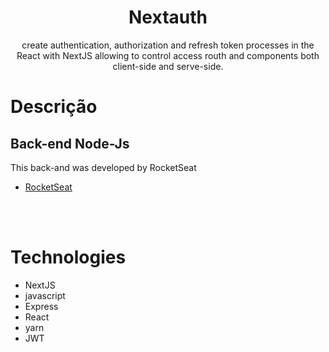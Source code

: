 <div align='center'>
    <h1>Nextauth</h1>
    <p>create authentication, authorization and refresh token processes in the React with NextJS allowing to control access routh and components both client-side and serve-side. </p>
</div>

# Descrição


## Back-end Node-Js

This back-and was developed by RocketSeat

- [RocketSeat](https://github.com/rocketseat-education/ignite-reactjs-auth-backend)

<br>


<br>

# Technologies

 - NextJS
 - javascript
 - Express
 - React
 - yarn
 - JWT

 <br>
